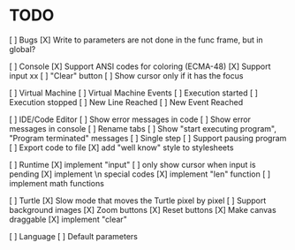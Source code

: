 TODO
====

[ ] Bugs
    [X] Write to parameters are not done in the func frame, but in global?
    
[ ] Console
    [X] Support ANSI codes for coloring (ECMA-48)
    [X] Support input                                                                                                                                                xx
    [ ] "Clear" button
    [ ] Show cursor only if it has the focus

[ ] Virtual Machine
    [ ] Virtual Machine Events
        [ ] Execution started
        [ ] Execution stopped
        [ ] New Line Reached
        [ ] New Event Reached

[ ] IDE/Code Editor
    [ ] Show error messages in code
    [ ] Show error messages in console
    [ ] Rename tabs
    [ ] Show "start executing program", "Program terminated" messages
    [ ] Single step
    [ ] Support pausing program
    [ ] Export code to file
    [X] add "well know" style to stylesheets

[ ] Runtime
    [X] implement "input"
    [ ] only show cursor when input is pending
    [X] implement \n special codes
    [X] implement "len" function
    [ ] implement math functions

[ ] Turtle
    [X] Slow mode that moves the Turtle pixel by pixel
    [ ] Support background images
    [X] Zoom buttons
    [X] Reset buttons
    [X] Make canvas draggable
    [X] implement "clear"

[ ] Language
    [ ] Default parameters
    
